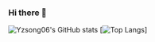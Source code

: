 ### Hi there 👋
![Yzsong06's GitHub stats](https://yzsong06-stat-card.vercel.app/api?username=yzsong06&count_private=true&show_icons=true&theme=radical)
[![Top Langs](https://yzsong06-stats-card.vercel.app/api/top-langs/?username=yzsong06&layout=compact)]
